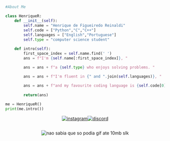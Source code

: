 <h2></h2>

```python
#About Me

class HenriqueR:
    def __init__(self):
        self.name = "Henrique de Figueiredo Reinaldi"
        self.code = ["Python","C","C++"] 
        self.languages = ["English","Portuguese"]
        self.type = "computer science student"
        
    def intro(self):
        first_space_index = self.name.find(' ')
        ans = f"I'm {self.name[:first_space_index]}, "

        ans = ans + f"a {self.type} who enjoys solving problems. "

        ans = ans + f"I'm fluent in {" and ".join(self.languages)}, "

        ans = ans + f"and my favourite coding language is {self.code[0]}."
        
        return(ans)
    
me = HenriqueR()
print(me.intro())
```

<div align="center">
<p><a target="_blank" href="https://www.instagram.com/henrique_reinaldi" style="display: inline-block;"><img src="https://img.shields.io/badge/-Instagram-%23044F88?style=for-the-badge&logo=instagram" alt="instagram" /></a><a target="_blank" href="https://discord.com/users/345917375519916034" style="display: inline-block;"><img src="https://img.shields.io/badge/-Discord-%23424549?style=for-the-badge&logo=discord&logoColor=white" alt="discord" /></a></p>
</div>

<h2></h2>
<div align="center"><img alaing=center alt="nao sabia que so podia gif ate 10mb slk" src="https://github.com/user-attachments/assets/0d25b710-07ee-42ab-9fb7-70406f0b1883"/></div>
